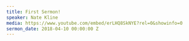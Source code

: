 ```yaml
---
title: First Sermon!
speaker: Nate Kline
media: https://www.youtube.com/embed/erLHQ8SkNYE?rel=0&showinfo=0
sermon_date: 2018-04-10 00:00:00 Z
---
```


